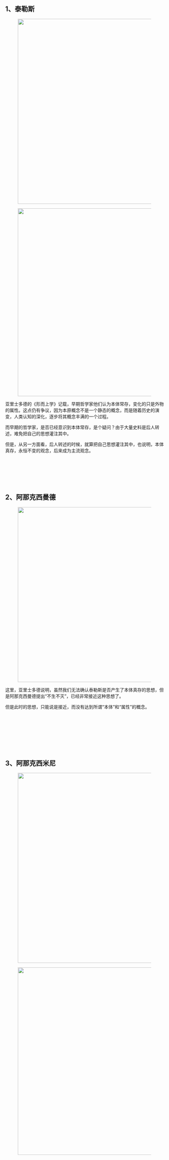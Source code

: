 <h2>1、泰勒斯</h2><figure data-size="normal"><img src="https://pic4.zhimg.com/v2-05eb9233c268feb09e7ff769932ef5db_b.jpg" data-caption="" data-size="normal" data-rawwidth="587" data-rawheight="383" class="origin_image zh-lightbox-thumb" width="587" data-original="https://pic4.zhimg.com/v2-05eb9233c268feb09e7ff769932ef5db_r.jpg"></figure><figure data-size="normal"><img src="https://pic1.zhimg.com/v2-d0f9efdc406e32801dc1ec50fb1839c0_b.jpg" data-caption="" data-size="normal" data-rawwidth="596" data-rawheight="495" class="origin_image zh-lightbox-thumb" width="596" data-original="https://pic1.zhimg.com/v2-d0f9efdc406e32801dc1ec50fb1839c0_r.jpg"></figure><p>亚里士多德的《形而上学》记载，早期哲学家他们认为本体常存，变化的只是外物的属性。这点仍有争议，因为本原概念不是一个静态的概念，而是随着历史的演变，人类认知的深化，逐步将其概念丰满的一个过程。</p><p>而早期的哲学家，是否已经意识到本体常存，是个疑问？由于大量史料是后人转述，难免把自己的思想灌注其中。</p><p>但是，从另一方面看，后人转述的时候，就算把自己思想灌注其中，也说明，本体真存，永恒不变的观念，后来成为主流观念。</p><p><br></p><p><br></p><p><br></p><h2>2、阿那克西曼德</h2><figure data-size="normal"><img src="https://pic4.zhimg.com/v2-d7c465fa68a14b4591ec790d58c1093f_b.jpg" data-caption="" data-size="normal" data-rawwidth="555" data-rawheight="315" class="origin_image zh-lightbox-thumb" width="555" data-original="https://pic4.zhimg.com/v2-d7c465fa68a14b4591ec790d58c1093f_r.jpg"></figure><p>这里，亚里士多德说明，虽然我们无法确认泰勒斯是否产生了本体真存的思想，但是阿那克西曼德提出“不生不灭”，已经非常接近这种思想了。</p><p>但是此时的思想，只能说是接近，而没有达到所谓“本体”和“属性”的概念。</p><p><br></p><p><br></p><p><br></p><p><br></p><h2>3、阿那克西米尼</h2><figure data-size="normal"><img src="https://pic4.zhimg.com/v2-4f32ba369d62089c6bc7899d8c1e0bff_b.jpg" data-caption="" data-size="normal" data-rawwidth="603" data-rawheight="313" class="origin_image zh-lightbox-thumb" width="603" data-original="https://pic4.zhimg.com/v2-4f32ba369d62089c6bc7899d8c1e0bff_r.jpg"></figure><figure data-size="normal"><img src="https://pic2.zhimg.com/v2-b3f6ca4b650d6f25e3af8a82d3d8f71d_b.jpg" data-caption="" data-size="normal" data-rawwidth="595" data-rawheight="261" class="origin_image zh-lightbox-thumb" width="595" data-original="https://pic2.zhimg.com/v2-b3f6ca4b650d6f25e3af8a82d3d8f71d_r.jpg"></figure><p></p>